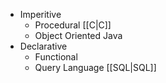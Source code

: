 - Imperitive
	- Procedural [[C|C]]
	- Object Oriented Java
- Declarative
	- Functional
	- Query Language [[SQL|SQL]]
